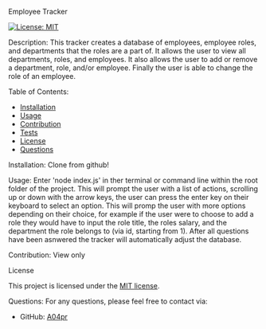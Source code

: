 Employee Tracker

[![License: MIT](https://img.shields.io/badge/License-MIT-yellow.svg)](https://opensource.org/licenses/MIT)

Description:
This tracker creates a database of employees, employee roles, and departments that the roles are a part of. It allows the user to view all departments, roles, and employees. It also allows the user to add or remove a department, role, and/or employee. Finally the user is able to change the role of an employee.

Table of Contents:
- [Installation](#installation)
- [Usage](#usage)
- [Contribution](#contribution)
- [Tests](#tests)
- [License](#license)
- [Questions](#questions)

Installation:
Clone from github!

Usage:
Enter 'node index.js' in ther terminal or command line within the root folder of the project. This will prompt the user with a list of actions, scrolling up or down with the arrow keys, the user can press the enter key on their keyboard to select an option. This will promp the user with more options depending on their choice, for example if the user were to choose to add a role they would have to input the role title, the roles salary, and the department the role belongs to (via id, starting from 1). After all questions have been asnwered the tracker will automatically adjust the database.

Contribution:
View only

License

This project is licensed under the [MIT license](https://opensource.org/licenses/MIT).


Questions:
For any questions, please feel free to contact via:
- GitHub: [A04pr](https://github.com/A04pr)
